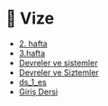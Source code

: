 # 📅 Vize

<!--Index-->

- [2. hafta](./2.%20hafta.pdf)
- [3.hafta](./3.hafta.pdf)
- [Devreler ve sistemler ](./Devreler%20ve%20sistemler%20.pdf)
- [Devreler ve Siztemler](./Devreler%20ve%20Siztemler.pdf)
- [ds_1_es](./ds_1_es.pdf)
- [Giriş Dersi](./Giri%C5%9F%20Dersi.pdf)

<!--Index-->
